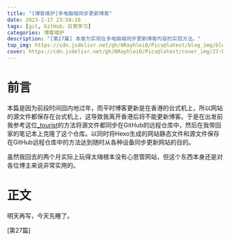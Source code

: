 ```yaml
---
title: "[博客维护]多电脑端同步更新博客"
date: 2023-2-17 23:58:16
tags: [git, GitHub，日常学习]
categories: 博客维护
description: "[第27篇] 本章为实现在多电脑端同步更新博客内容的实现方法。"
top_img: https://cdn.jsdelivr.net/gh/0Rayhlei0/Pics@latest/blog_img/blog.jpg
cover: https://cdn.jsdelivr.net/gh/0Rayhlei0/Pics@latest/cover_img/27-Blogging_on_multiple_devices.jpg
---
```


# 前言

本篇是因为前段时间回内地过年，而平时博客更新是在香港的台式机上，所以网站的源文件都保存在台式机上，这导致我离开香港后将不能更新博客。于是在出发前我参考这位[_tourist][1]的方法将源文件都同步在GitHub的远程仓库中，然后在我带回家的笔记本上克隆了这个仓库。以同时将Hexo生成的网站静态文件和源文件保存在GitHub远程仓库中的方法达到随时从各种设备同步更新网站的目的。

虽然我回去的两个月实际上玩得太嗨根本没有心思管网站，但这个东西本身还是对各位博主来说非常实用的。

# 正文

明天再写，今天先睡了。

[第27篇]

[1]: https://blog.csdn.net/qq_30105599/article/details/118302086	"多台电脑同步更新Hexo博客"


